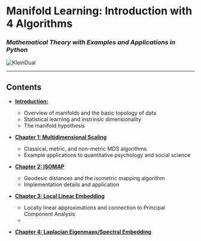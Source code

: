 # Manifold Learning: Introduction with 4 Algorithms
### *Mathematical Theory with Examples and Applications in Python*

![KleinDual](https://user-images.githubusercontent.com/16658498/55211718-3e737900-51bb-11e9-8a4a-37ecf83c9ab0.gif)

------


Contents
------


* [**Introduction:**](https://nbviewer.jupyter.org/github/drewwilimitis/Manifold-Learning/blob/mmm/Manifold_Learning_Intro.ipynb)
    - Overview of manifolds and the basic topology of data
    - Statistical learning and instrinsic dimensionality
    - The manifold hypothesis 

* [**Chapter 1: Multidimensional Scaling**](https://nbviewer.jupyter.org/github/drewwilimitis/Manifold-Learning/blob/mmm/Multidimensional_Scaling.ipynb)
    - Classical, metric, and non-metric MDS algorithms
    - Example applications to quantitative psychology and social science
    
* [**Chapter 2: ISOMAP**](https://nbviewer.jupyter.org/github/drewwilimitis/Manifold-Learning/blob/mmm/Isomap.ipynb)
    - Geodesic distances and the isometric mapping algorithm
    - Implementation details and application 

* [**Chapter 3: Local Linear Embedding**](https://nbviewer.jupyter.org/github/drewwilimitis/Manifold-Learning/blob/mmm/Locally_Linear_Embedding.ipynb)
    - Locally linear approximations and connection to Principal Component Analysis
    - 
    
* [**Chapter 4: Laplacian Eigenmaps/Spectral Embedding**](https://nbviewer.jupyter.org/github/drewwilimitis/Manifold-Learning/blob/master/Laplacian-Eigenmaps.ipynb)
    
    

